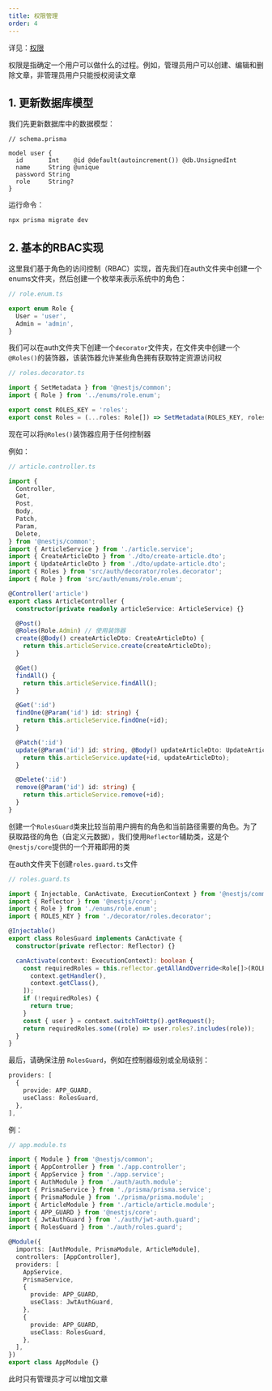 ```yaml
---
title: 权限管理
order: 4
---
```


详见：[权限](https://docs.nestjs.com/security/authorization)

权限是指确定一个用户可以做什么的过程。例如，管理员用户可以创建、编辑和删除文章，非管理员用户只能授权阅读文章

## 1. 更新数据库模型

我们先更新数据库中的数据模型：

```prisma
// schema.prisma

model user {
  id       Int    @id @default(autoincrement()) @db.UnsignedInt
  name     String @unique
  password String
  role     String?
}
```

运行命令：

```bash
npx prisma migrate dev
```

## 2. 基本的RBAC实现

这里我们基于角色的访问控制（RBAC）实现，首先我们在auth文件夹中创建一个enums文件夹，然后创建一个枚举来表示系统中的角色：

```typescript
// role.enum.ts

export enum Role {
  User = 'user',
  Admin = 'admin',
}
```

我们可以在auth文件夹下创建一个`decorator`文件夹，在文件夹中创建一个`@Roles()`的装饰器，该装饰器允许某些角色拥有获取特定资源访问权

```typescript
// roles.decorator.ts

import { SetMetadata } from '@nestjs/common';
import { Role } from '../enums/role.enum';

export const ROLES_KEY = 'roles';
export const Roles = (...roles: Role[]) => SetMetadata(ROLES_KEY, roles);
```

现在可以将`@Roles()`装饰器应用于任何控制器

例如：

```typescript
// article.controller.ts

import {
  Controller,
  Get,
  Post,
  Body,
  Patch,
  Param,
  Delete,
} from '@nestjs/common';
import { ArticleService } from './article.service';
import { CreateArticleDto } from './dto/create-article.dto';
import { UpdateArticleDto } from './dto/update-article.dto';
import { Roles } from 'src/auth/decorator/roles.decorator';
import { Role } from 'src/auth/enums/role.enum';

@Controller('article')
export class ArticleController {
  constructor(private readonly articleService: ArticleService) {}

  @Post()
  @Roles(Role.Admin) // 使用装饰器
  create(@Body() createArticleDto: CreateArticleDto) {
    return this.articleService.create(createArticleDto);
  }

  @Get()
  findAll() {
    return this.articleService.findAll();
  }

  @Get(':id')
  findOne(@Param('id') id: string) {
    return this.articleService.findOne(+id);
  }

  @Patch(':id')
  update(@Param('id') id: string, @Body() updateArticleDto: UpdateArticleDto) {
    return this.articleService.update(+id, updateArticleDto);
  }

  @Delete(':id')
  remove(@Param('id') id: string) {
    return this.articleService.remove(+id);
  }
}
```

创建一个`RolesGuard`类来比较当前用户拥有的角色和当前路径需要的角色。为了获取路径的角色（自定义元数据），我们使用`Reflector`辅助类，这是个`@nestjs/core`提供的一个开箱即用的类

在auth文件夹下创建`roles.guard.ts`文件

```typescript
// roles.guard.ts

import { Injectable, CanActivate, ExecutionContext } from '@nestjs/common';
import { Reflector } from '@nestjs/core';
import { Role } from './enums/role.enum';
import { ROLES_KEY } from './decorator/roles.decorator';

@Injectable()
export class RolesGuard implements CanActivate {
  constructor(private reflector: Reflector) {}

  canActivate(context: ExecutionContext): boolean {
    const requiredRoles = this.reflector.getAllAndOverride<Role[]>(ROLES_KEY, [
      context.getHandler(),
      context.getClass(),
    ]);
    if (!requiredRoles) {
      return true;
    }
    const { user } = context.switchToHttp().getRequest();
    return requiredRoles.some((role) => user.roles?.includes(role));
  }
}
```

最后，请确保注册 `RolesGuard`，例如在控制器级别或全局级别：

```typescript
providers: [
  {
    provide: APP_GUARD,
    useClass: RolesGuard,
  },
],
```

例：

```typescript
// app.module.ts

import { Module } from '@nestjs/common';
import { AppController } from './app.controller';
import { AppService } from './app.service';
import { AuthModule } from './auth/auth.module';
import { PrismaService } from './prisma/prisma.service';
import { PrismaModule } from './prisma/prisma.module';
import { ArticleModule } from './article/article.module';
import { APP_GUARD } from '@nestjs/core';
import { JwtAuthGuard } from './auth/jwt-auth.guard';
import { RolesGuard } from './auth/roles.guard';

@Module({
  imports: [AuthModule, PrismaModule, ArticleModule],
  controllers: [AppController],
  providers: [
    AppService,
    PrismaService,
    {
      provide: APP_GUARD,
      useClass: JwtAuthGuard,
    },
    {
      provide: APP_GUARD,
      useClass: RolesGuard,
    },
  ],
})
export class AppModule {}
```

此时只有管理员才可以增加文章


